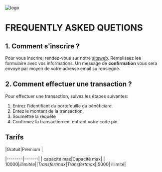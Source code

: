 ![logo](https://github.com/henrid3v/learn-markdown/raw/main/banner.png)
# FREQUENTLY ASKED QUETIONS

## 1. Comment s'inscrire ?
Pour vous inscrire, rendez-vous sur notre [siteweb](www.fambfad.com/signup). Remplissez lee formulaire avec vos informations. Un message de **confirmation** vous sera envoyé par moyen de votre adresse email su rensiegné.
## 2. Comment effectuer une transaction ?
Pour effectuer une transaction, suivez les étapes suivantes:

1. Entrez l'identifiant du portefeuille du bénéficiare.
2. Entez le montant de la transaction.
3. Soumettre la requête
4. Confirmez la transaction en. entrant votre code pin. 

## Tarifs
|Gratuit|Premium |

|--------|-------|
| capacité max|Capacité max|
| 10000$| illimitée|
|Transfert max|Transfert max|
|5000$| illimité|
